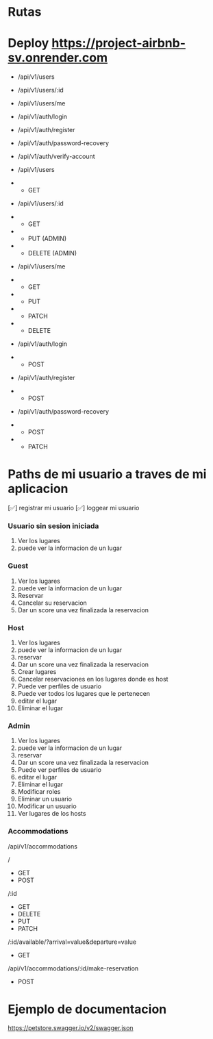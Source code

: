 # Rutas

# Deploy https://project-airbnb-sv.onrender.com

- /api/v1/users
- /api/v1/users/:id
- /api/v1/users/me

- /api/v1/auth/login
- /api/v1/auth/register
- /api/v1/auth/password-recovery
- /api/v1/auth/verify-account

- /api/v1/users
- - GET 

- /api/v1/users/:id
- - GET  
- - PUT (ADMIN)
- - DELETE (ADMIN)

- /api/v1/users/me
- - GET
- - PUT
- - PATCH
- - DELETE

- /api/v1/auth/login
- - POST

- /api/v1/auth/register
- - POST

- /api/v1/auth/password-recovery
- - POST 
- - PATCH

# Paths de mi usuario a traves de  mi aplicacion

[✅] registrar mi usuario
[✅] loggear mi usuario

### Usuario sin sesion iniciada

1. Ver los lugares
2. puede ver la informacion de un lugar

### Guest

1. Ver los lugares
2. puede ver la informacion de un lugar
3. Reservar
4. Cancelar su reservacion
4. Dar un score una vez finalizada la reservacion

### Host

1. Ver los lugares
2. puede ver la informacion de un lugar
3. reservar
4. Dar un score una vez finalizada la reservacion
5. Crear lugares
6. Cancelar reservaciones en los lugares donde es host
7. Puede ver perfiles de usuario
8. Puede ver todos los lugares que le pertenecen
9. editar el lugar
10. Eliminar el lugar

### Admin

1. Ver los lugares
2. puede ver la informacion de un lugar
3. reservar
4. Dar un score una vez finalizada la reservacion
5. Puede ver perfiles de usuario
6. editar el lugar
7. Eliminar el lugar
8. Modificar roles
9. Eliminar un usuario
10. Modificar un usuario
11. Ver lugares de los hosts


### Accommodations

/api/v1/accommodations

/
- GET
- POST

/:id
- GET
- DELETE
- PUT
- PATCH

/:id/available/?arrival=value&departure=value
- GET 

/api/v1/accommodations/:id/make-reservation
- POST

# Ejemplo de documentacion 
https://petstore.swagger.io/v2/swagger.json
